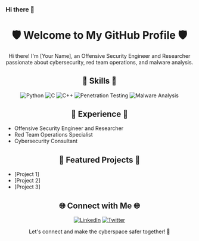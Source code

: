 ### Hi there 👋

<!--
**APT0xSnowdox/APT0xSnowdox** is a ✨ _special_ ✨ repository because its `README.md` (this file) appears on your GitHub profile.
<!-- Header -->
<h1 align="center">🛡️ Welcome to My GitHub Profile 🛡️</h1>

<!-- Introduction -->
<p align="center">Hi there! I'm [Your Name], an Offensive Security Engineer and Researcher passionate about cybersecurity, red team operations, and malware analysis.</p>

<!-- Skills -->
<h2 align="center">🚀 Skills 🚀</h2>
<p align="center">
  <img src="https://img.shields.io/badge/Python-3776AB?style=flat-square&logo=python&logoColor=white" alt="Python">
  <img src="https://img.shields.io/badge/C-A8B9CC?style=flat-square&logo=c&logoColor=white" alt="C">
  <img src="https://img.shields.io/badge/C++-00599C?style=flat-square&logo=c%2B%2B&logoColor=white" alt="C++">
  <img src="https://img.shields.io/badge/Penetration%20Testing-%231DA1F2.svg?&style=flat-square&logoColor=white" alt="Penetration Testing">
  <img src="https://img.shields.io/badge/Malware%20Analysis-%23E4405F.svg?&style=flat-square&logoColor=white" alt="Malware Analysis">
</p>

<!-- Experience -->
<h2 align="center">💼 Experience 💼</h2>
<ul>
  <li>Offensive Security Engineer and Researcher</li>
  <li>Red Team Operations Specialist</li>
  <li>Cybersecurity Consultant</li>
</ul>

<!-- Projects -->
<h2 align="center">🔧 Featured Projects 🔧</h2>
<ul>
  <li>[Project 1]</li>
  <li>[Project 2]</li>
  <li>[Project 3]</li>
</ul>

<!-- Connect with Me -->
<h2 align="center">🌐 Connect with Me 🌐</h2>
<p align="center">
  <a href="[Your LinkedIn Profile URL]"><img src="https://img.shields.io/badge/LinkedIn-0077B5?style=flat-square&logo=linkedin&logoColor=white" alt="LinkedIn"></a>
  <a href="[Your Twitter Profile URL]"><img src="https://img.shields.io/badge/Twitter-1DA1F2?style=flat-square&logo=twitter&logoColor=white" alt="Twitter"></a>
</p>

<!-- Footer -->
<p align="center">Let's connect and make the cyberspace safer together! 🌟</p>
